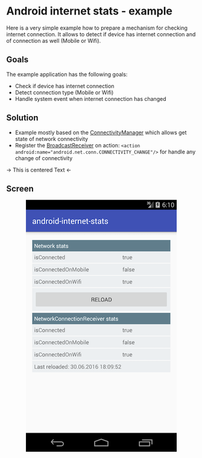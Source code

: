Android internet stats - example
================================================
Here is a very simple example how to prepare a mechanism for checking internet connection. It allows to detect if device has internet connection and of connection as well (Mobile or Wifi).

Goals
--------
The example application has the following goals:

- Check if device has internet connection
- Detect connection type (Mobile or Wifi)
- Handle system event when internet connection has changed

Solution
---------
- Example mostly based on the [ConnectivityManager](https://developer.android.com/reference/android/net/ConnectivityManager.html) which allows get state of network connectivity
- Register the [BroadcastReceiver](https://developer.android.com/reference/android/content/BroadcastReceiver.html) on action: ```<action android:name="android.net.conn.CONNECTIVITY_CHANGE"/>``` for handle any change of connectivity

-> This is centered Text <-

Screen
---------

<img style="display: block; margin-left: auto; margin-right: auto;" src="screen_android.png">